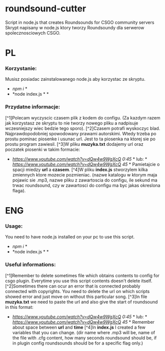 # roundsound-cutter
 Script in node.js that creates Roundsounds for CSGO community servers
 Skrypt napisany w node.js ktory tworzy Roundsoundy dla serwerow spolecznosciowych CSGO.
 
# PL
### Korzystanie:
Musisz posiadac zainstalowanego node.js aby korzystac ze skryptu.
* *npm i* *
* *node index.js * *

### Przydatne informacje:
 [^1]Polecam wyczyscic czasem plik z kodem do configu. (Za kazdym razem jak korzystasz ze skryptu to nie tworzy nowego pliku a nadpisuje wczesniejszy wiec bedzie tego sporo).
 [^2]Czasem potrafi wyskoczyc blad. Najprawdopodobniej spowodowany prawami autorskimi. Wtedy trzeba po prostu pominac piosenke i usunac url. Jest to ta piosenka na ktorej sie po prostu program zawiesil.
 [^3]W pliku **muzyka.txt** dodajemy url oraz poczatek piosenki w takim formacie:
 * *https://www.youtube.com/watch?v=dQw4w9WgXcQ 0:45* * lub:  * *https://www.youtube.com/watch?v=dQw4w9WgXcQ 45* * 
 Pamietajcie o spacji miedzy **url** a **czasem**.
 [^4]W pliku **index.js** stworzylem kilka zmiennych ktore mozecie pozmieniac. (nazwe katalogu w ktorym maja pojawic sie .mp3, nazwe pliku z zawartoscia do configu, ile sekund ma trwac roundsound, czy w zawartosci do configu ma byc jakas okreslona flaga).


# ENG

### Usage:
You need to have node.js installed on your pc to use this script.
* *npm i* *
* *node index.js * *

### Useful informations:
 [^1]Remember to delete sometimes file which obtains contents to config for csgo plugin. Everytime you use this script contents doesn't delete itself.
 [^2]Sometimes there can ocur an error that is connected probably connected with copyrights. You need to delete the url on which scripts showed error and just move on without this particular song. 
 [^3]In file **muzyka.txt** we need to paste the url and also give the start of roundsound in this format:
 * *https://www.youtube.com/watch?v=dQw4w9WgXcQ 0:45* * lub:  * *https://www.youtube.com/watch?v=dQw4w9WgXcQ 45* * 
 Remember about space between **url** and **time**
 [^4]In **index.js** I created a few variables that you can change. (dir name where .mp3 will be, name of the file with .cfg content, how many seconds roundsound should be, if in plugin config roundsounds should be for a specific flag only.)